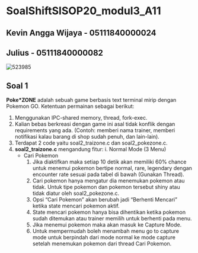 # SoalShiftSISOP20_modul3_A11
## Kevin Angga Wijaya - 05111840000024
## Julius - 05111840000082
![523985](https://user-images.githubusercontent.com/60419316/78343204-b04b8300-75c4-11ea-9141-c19820f7f6ef.jpg)

## Soal 1
**Poke\*ZONE** adalah sebuah game berbasis text terminal mirip dengan Pokemon GO.
Ketentuan permainan sebagai berikut:
 1. Menggunakan IPC-shared memory, thread, fork-exec.
 2. Kalian bebas berkreasi dengan game ini asal tidak konflik dengan requirements yang ada. (Contoh: memberi nama trainer, memberi notifikasi kalau barang di shop sudah penuh, dan lain-lain).
 3. Terdapat 2 code yaitu soal2_traizone.c dan soal2_pokezone.c.
 4. **soal2_traizone.c** mengandung fitur:
   i. Normal Mode (3 Menu)
     - Cari Pokemon
        1. Jika diaktifkan maka setiap 10 detik akan memiliki 60% chance untuk menemui pokemon bertipe normal, rare, legendary dengan encounter rate sesuai pada tabel di bawah (Gunakan Thread).
        2. Cari pokemon hanya mengatur dia menemukan pokemon atau tidak. Untuk tipe pokemon dan pokemon tersebut shiny atau tidak diatur oleh soal2_pokezone.c.
        3. Opsi “Cari Pokemon” akan berubah jadi “Berhenti Mencari” ketika state mencari pokemon aktif.
        4. State mencari pokemon hanya bisa dihentikan ketika pokemon sudah ditemukan atau trainer memilih untuk berhenti pada menu.
        5. Jika menemui pokemon maka akan masuk ke Capture Mode.
        6. Untuk mempermudah boleh menambah menu go to capture mode untuk berpindah dari mode normal ke mode capture setelah menemukan pokemon dari thread Cari Pokemon.
